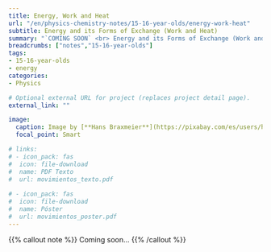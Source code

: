 ```yaml
---
title: Energy, Work and Heat
url: "/en/physics-chemistry-notes/15-16-year-olds/energy-work-heat"
subtitle: Energy and its Forms of Exchange (Work and Heat)
summary: "`COMING SOON` <br> Energy and its Forms of Exchange (Work and Heat)."
breadcrumbs: ["notes","15-16-year-olds"]
tags:
- 15-16-year-olds
- energy
categories:
- Physics

# Optional external URL for project (replaces project detail page).
external_link: ""

image:
  caption: Image by [**Hans Braxmeier**](https://pixabay.com/es/users/hans-2/) on [Pixabay](https://pixabay.com/es/)
  focal_point: Smart

# links:
# - icon_pack: fas
#  icon: file-download
#  name: PDF Texto
#  url: movimientos_texto.pdf
  
# - icon_pack: fas
#  icon: file-download
#  name: Póster
#  url: movimientos_poster.pdf
---
```


{{% callout note %}}
Coming soon...
{{% /callout %}}
